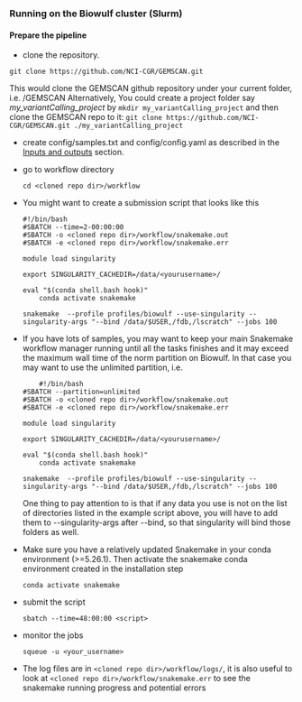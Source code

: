### Running on the Biowulf cluster (Slurm)

#### Prepare the pipeline

- clone the repository. 

```git clone https://github.com/NCI-CGR/GEMSCAN.git```

  This would clone the GEMSCAN github repository under your current folder, i.e. <your current dir>/GEMSCAN
  Alternatively, You could create a project folder say _my_variantCalling_project_ by
  ```mkdir my_variantCalling_project```
  and then clone the GEMSCAN repo to it:
  ```git clone https://github.com/NCI-CGR/GEMSCAN.git ./my_variantCalling_project```

- create config/samples.txt and config/config.yaml as described in the [Inputs and outputs](inputs_and_outputs.md) section.

- go to workflow directory

	```cd <cloned repo dir>/workflow```

- You might want to create a submission script that looks like this

	```
  #!/bin/bash
	#SBATCH --time=2-00:00:00
	#SBATCH -o <cloned repo dir>/workflow/snakemake.out
	#SBATCH -e <cloned repo dir>/workflow/snakemake.err
	
	module load singularity
	
	export SINGULARITY_CACHEDIR=/data/<yourusername>/
	
	eval "$(conda shell.bash hook)"
        conda activate snakemake
	
	snakemake  --profile profiles/biowulf --use-singularity --singularity-args "--bind /data/$USER,/fdb,/lscratch" --jobs 100
  ```

- If you have lots of samples, you may want to keep your main Snakemake workflow manager running until all the tasks finishes and it may exceed the maximum wall time of the norm partition on Biowulf. In that case you may want to use the unlimited partition, i.e.
	
	```
        #!/bin/bash
	#SBATCH --partition=unlimited	
	#SBATCH -o <cloned repo dir>/workflow/snakemake.out
	#SBATCH -e <cloned repo dir>/workflow/snakemake.err
	
	module load singularity
	
	export SINGULARITY_CACHEDIR=/data/<yourusername>/
	
	eval "$(conda shell.bash hook)"
        conda activate snakemake
	
	snakemake  --profile profiles/biowulf --use-singularity --singularity-args "--bind /data/$USER,/fdb,/lscratch" --jobs 100
  ```
	
	One thing to pay attention to is that if any data you use is not on the list of directories listed in the example script above, you will have to add them to --singularity-args after --bind, so that singularity will bind those folders as well.  

- Make sure you have a relatively updated Snakemake in your conda environment (>=5.26.1).  Then activate the snakemake conda environment created in the installation step 

	```conda activate snakemake```

- submit the script 

	```sbatch --time=48:00:00 <script>```

- monitor the jobs

	```squeue -u <your_username>```

- The log files are in ```<cloned repo dir>/workflow/logs/```, it is also useful to look at ```<cloned repo dir>/workflow/snakemake.err``` to see the snakemake running progress and potential errors
